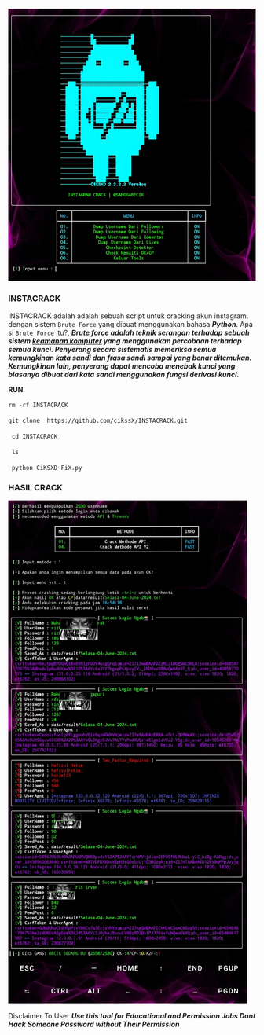 ![alt text](https://github.com/cikssX/INSTACRACK/blob/main/View%20crack.jpeg?raw=true)


### INSTACRACK
INSTACRACK adalah adalah sebuah script untuk cracking akun instagram. dengan sistem ```Brute Force``` yang dibuat menggunakan bahasa ***Python***. Apa si ```Brute Force``` itu?, ***Brute force adalah teknik serangan terhadap sebuah sistem [keamanan komputer](https://id.m.wikipedia.org/wiki/Keamanan_komputer) yang menggunakan percobaan terhadap semua kunci. Penyerang secara sistematis memeriksa semua kemungkinan kata sandi dan frasa sandi sampai yang benar ditemukan. Kemungkinan lain, penyerang dapat mencoba menebak kunci yang biasanya dibuat dari kata sandi menggunakan fungsi derivasi kunci.***

**RUN**
```
rm -rf INSTACRACK

git clone  https://github.com/cikssX/INSTACRACK.git

 cd INSTACRACK

 ls

 python CiKSXD~FiX.py
```
### HASIL CRACK
![alt text](https://github.com/cikssX/INSTACRACK/blob/main/Crack%20result.jpeg?raw=true)

 Disclaimer To User 
***Use this tool for Educational and Permission Jobs Dont Hack Someone Password without Their Permission***
